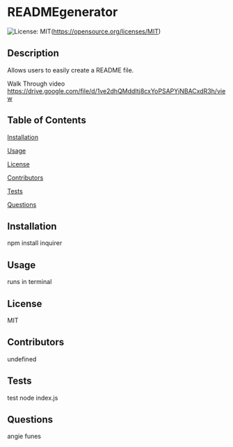 # READMEgenerator
![License: MIT](https://img.shields.io/badge/License-MIT-yellow.svg)(https://opensource.org/licenses/MIT)

## Description
Allows users to easily create a README file.

Walk Through video
https://drive.google.com/file/d/1ve2dhQMddItj8cxYoPSAPYjNBACxdR3h/view

## Table of Contents 
[Installation](#installation)

[Usage](#usage)

[License](#license)

[Contributors](#contributors)

[Tests](#tests)

[Questions](#questions)

## Installation
npm install inquirer 

## Usage
runs in terminal 

## License
MIT

## Contributors
undefined

## Tests
test node index.js

## Questions
angie funes
